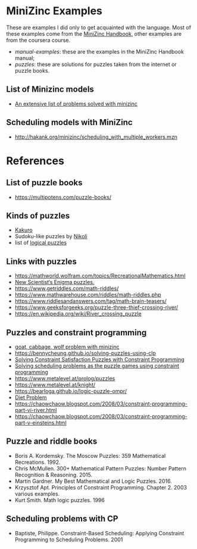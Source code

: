 
# MiniZinc Examples

These are examples I did only to get acquainted with the language. Most of these examples come from the [MiniZinc Handbook](https://www.minizinc.org/doc-2.5.3/en/index.html), other examples are from the coursera course.

 - *manual-examples*: these are the examples in the MiniZinc Handbook manual;
 - *puzzles*: these are solutions for puzzles taken from the internet or puzzle books.

## List of Minizinc models

 - [An extensive list of problems solved with minizinc](http://www.hakank.org/minizinc/)

## Scheduling models with MiniZinc

 - http://hakank.org/minizinc/scheduling_with_multiple_workers.mzn


# References

## List of puzzle books

 - https://multipotens.com/puzzle-books/


## Kinds of puzzles

 - [Kakuro](https://en.wikipedia.org/wiki/Kakuro)
 - Sudoku-like puzzles by [Nikoli](https://en.wikipedia.org/wiki/Nikoli_(publisher))
 - list of [logical puzzles](https://en.wikipedia.org/wiki/Category:Logic_puzzles)


## Links with puzzles

 - https://mathworld.wolfram.com/topics/RecreationalMathematics.html
 - [New Scientist‘s Enigma puzzles.](https://enigmaticcode.wordpress.com/list-of-enigma-puzzles/)
 - https://www.getriddles.com/math-riddles/
 - https://www.mathwarehouse.com/riddles/math-riddles.php
 - https://www.riddlesandanswers.com/tag/math-brain-teasers/
 - https://www.geeksforgeeks.org/puzzle-three-thief-crossing-river/
 - https://en.wikipedia.org/wiki/River_crossing_puzzle


## Puzzles and constraint programming

 - [goat, cabbage, wolf problem with minizinc](https://youtu.be/kiX1FOw1GUU?t=2076)
 - https://bennycheung.github.io/solving-puzzles-using-clp
 - [Solving Constraint Satisfaction Puzzles with Constraint Programming](http://dspace.palermo.edu/dspace/bitstream/handle/10226/474/64.pdf;sequence=1)
 - [Solving scheduling problems as the puzzle games using constraint programming](https://www.researchgate.net/profile/Noppon_Choosri/publication/280929127_Solving_Scheduling_Problems_as_the_Puzzle_Games_Using_Constraint_Programming/links/57bfc5d208ae2f5eb32e9e7b/Solving-Scheduling-Problems-as-the-Puzzle-Games-Using-Constraint-Programming.pdf)
 - https://www.metalevel.at/prolog/puzzles
 - https://www.metalevel.at/knight/
 - https://bearloga.github.io/logic-puzzle-ompr/
 - [Diet Problem](https://nbviewer.jupyter.org/github/Pyomo/PyomoGallery/blob/master/diet/DietProblem.ipynb)
 - https://chaowchaow.blogspot.com/2008/03/constraint-programming-part-vi-river.html
 - https://chaowchaow.blogspot.com/2008/03/constraint-programming-part-v-einsteins.html

## Puzzle and riddle books

 - Boris A. Kordemsky. The Moscow Puzzles: 359 Mathematical Recreations. 1992.
 - Chris McMullen. 300+ Mathematical Pattern Puzzles: Number Pattern Recognition & Reasoning. 2015.
 - Martin Gardner. My Best Mathematical and Logic Puzzles. 2016.
 - Krzysztof Apt. Principles of Constraint Programming. Chapter 2. 2003
   various examples.
 - Kurt Smith. Math logic puzzles. 1996


## Scheduling problems with CP

 - Baptiste, Philippe. Constraint-Based Scheduling: Applying Constraint Programming to Scheduling Problems. 2001
